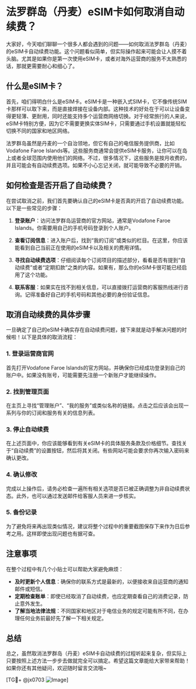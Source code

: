 # 法罗群岛（丹麦）eSIM卡如何取消自动续费？

大家好，今天咱们聊聊一个很多人都会遇到的问题——如何取消法罗群岛（丹麦）的eSIM卡自动续费功能。这个问题看似简单，但实际操作起来可能会让人摸不着头脑。尤其是如果你是第一次使用eSIM卡，或者对海外运营商的服务不太熟悉的话，那就更需要耐心和细心了。

## 什么是eSIM卡？

首先，咱们得明白什么是eSIM卡。eSIM卡是一种嵌入式SIM卡，它不像传统SIM卡那样可以取下来，而是直接焊接在设备内部。这种技术的好处在于可以让设备变得更轻薄、更耐用，同时还能支持多个运营商网络切换。对于经常旅行的人来说，eSIM卡特别方便，因为它不需要更换实体SIM卡，只需要通过手机设置就能轻松切换不同的国家和地区网络。

法罗群岛虽然是丹麦的一个自治领地，但它有自己的电信服务提供商，比如Vodafone Faroe Islands等。这些服务商通常会提供eSIM卡服务，让你可以在岛上或者全球范围内使用他们的网络。不过，很多情况下，这些服务是按月收费的，并且可能会有自动续费选项。如果不小心忘记关闭，就可能导致不必要的开销。

## 如何检查是否开启了自动续费？

在尝试取消之前，我们首先要确认自己的eSIM卡是否真的开启了自动续费功能。以下是一些常见的步骤：

1. **登录账户**：访问法罗群岛运营商的官方网站，通常是Vodafone Faroe Islands。你需要用自己的手机号码登录到个人账户。
   
2. **查看订阅信息**：进入账户后，找到“我的订阅”或类似的栏目。在这里，你应该能看到自己当前正在使用的eSIM卡以及相关的费用详情。

3. **寻找自动续费选项**：仔细阅读每个订阅项目的描述部分，看看是否有提到“自动续费”或者“定期扣款”之类的内容。如果有，那么你的eSIM卡很可能已经启用了这个功能。

4. **联系客服**：如果实在找不到相关信息，可以直接拨打运营商的客服热线进行咨询。记得准备好自己的手机号码和其他必要的身份验证信息。

## 取消自动续费的具体步骤

一旦确定了自己的eSIM卡确实存在自动续费问题，接下来就是动手解决问题的时候啦！以下是具体的取消流程：

### 1. 登录运营商官网
首先打开Vodafone Faroe Islands的官方网站，并确保你已经成功登录到自己的账户中。如果没有账号，可能需要先注册一个新账户才能继续操作。

### 2. 找到管理页面
在主页上寻找“管理账户”、“我的服务”或类似名称的链接。点击之后应该会出现一系列与你的订阅和服务有关的信息列表。

### 3. 停止自动续费
在上述页面中，你应该能够看到有关eSIM卡的具体服务条款及价格细节。查找关于“自动续费”的设置按钮，然后将其关闭。有些网站可能会要求你再次输入密码来确认更改。

### 4. 确认修改
完成以上操作后，请务必检查一遍所有相关选项是否已被正确调整为非自动续费状态。此外，也可以通过发送邮件给客服人员来进一步核实。

### 5. 备份记录
为了避免将来再出现类似情况，建议将整个过程中的重要截图保存下来作为日后参考之用。这样即使出现问题也有据可查。

## 注意事项

在整个过程中有几个小贴士可以帮助大家避免麻烦：
- **及时更新个人信息**：确保你的联系方式是最新的，以便接收来自运营商的通知邮件或短信。
- **定期检查账单**：即使已经取消了自动续费，也应定期查看自己的消费记录，防止意外发生。
- **了解当地法律法规**：不同国家和地区对于电信业务的规定可能有所不同，在办理任何业务前最好先了解一下相关规定。

## 总结

总之，虽然取消法罗群岛（丹麦）eSIM卡自动续费的过程听起来复杂，但实际上只要按照上述方法一步步去做就完全可以搞定。希望这篇文章能给大家带来帮助！如果你还有其他疑问，欢迎随时留言交流哦~

[TG💪+ @jx0703 ![Image](https://github.com/user-attachments/assets/dbca1d08-cadb-493c-b0ec-ad6f7a83f270)]